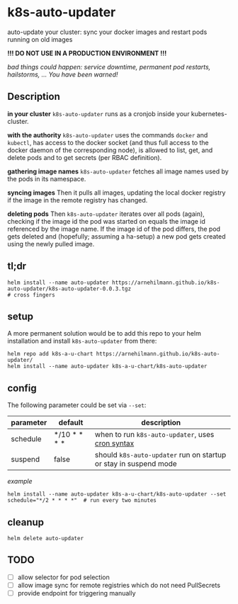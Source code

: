 # k8s-auto-updater

auto-update your cluster: sync your docker images and restart pods running on old images

**!!! DO NOT USE IN A PRODUCTION ENVIRONMENT !!!**

*bad things could happen: service downtime, permanent pod restarts, hailstorms, ... You have been warned!*


## Description

**in your cluster**
`k8s-auto-updater` runs as a cronjob inside your kubernetes-cluster.

**with the authority**
`k8s-auto-updater` uses the commands `docker` and `kubectl`, has
access to the docker socket (and thus full access to the docker daemon of the corresponding node),
is allowed to list, get, and delete pods and to get secrets (per RBAC definition).

**gathering image names**
`k8s-auto-updater` fetches all image names used by the pods in its namespace.

**syncing images**
Then it pulls all images, updating the local docker registry if the image in the remote registry has changed.

**deleting pods**
Then `k8s-auto-updater` iterates over all pods (again), checking if the image id the pod was started on equals
the image id referenced by the image name. If the image id of the pod differs, the pod gets deleted and
(hopefully; assuming a ha-setup) a new pod gets created using the newly pulled image.


## tl;dr

```
helm install --name auto-updater https://arnehilmann.github.io/k8s-auto-updater/k8s-auto-updater-0.0.3.tgz
# cross fingers
```


## setup

A more permanent solution would be to add this repo to your helm installation and install `k8s-auto-updater` from there:

```
helm repo add k8s-a-u-chart https://arnehilmann.github.io/k8s-auto-updater/
helm install --name auto-updater k8s-a-u-chart/k8s-auto-updater
```


## config

The following parameter could be set via `--set`:

parameter | default | description
--------- | ------- | -----------
schedule | \*/10 \* \* \* \* | when to run `k8s-auto-updater`, uses [cron syntax](https://en.wikipedia.org/wiki/Cron#Overview)
suspend  | false             | should `k8s-auto-updater` run on startup or stay in suspend mode

*example*
```
helm install --name auto-updater k8s-a-u-chart/k8s-auto-updater --set schedule="*/2 * * * *"  # run every two minutes
```


## cleanup

```
helm delete auto-updater
```


## TODO

- [ ] allow selector for pod selection
- [ ] allow image sync for remote registries which do not need PullSecrets
- [ ] provide endpoint for triggering manually
